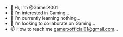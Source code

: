 - 👋 Hi, I’m @GamerX001
- 👀 I’m interested in Gaming ...
- 🌱 I’m currently learning nothing...
- 💞️ I’m looking to collaborate on Gaming...
- 📫 How to reach me gamerxofficial01@gmail.com...

<!---
GamerX001/GamerX001 is a ✨ special ✨ repository because its `README.md` (this file) appears on your GitHub profile.
You can click the Preview link to take a look at your changes.
--->
